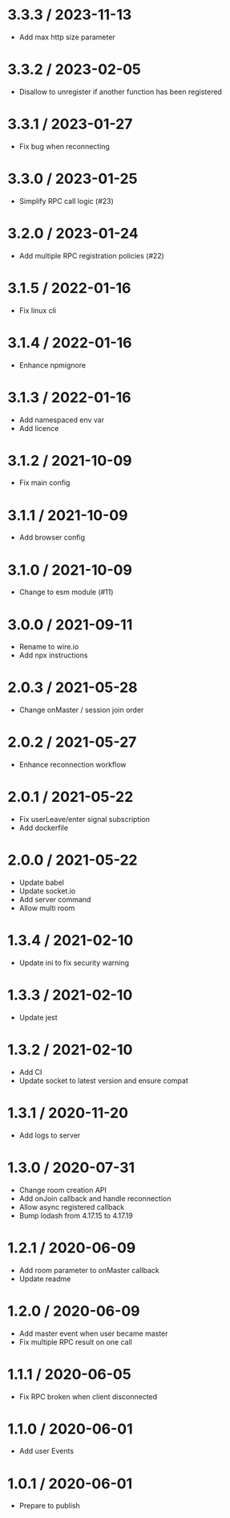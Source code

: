 
3.3.3 / 2023-11-13
==================

  * Add max http size parameter

3.3.2 / 2023-02-05
==================

  * Disallow to unregister if another function has been registered

3.3.1 / 2023-01-27
==================

  * Fix bug when reconnecting

3.3.0 / 2023-01-25
==================

  * Simplify RPC call logic (#23)

3.2.0 / 2023-01-24
==================

  * Add multiple RPC registration policies (#22)

3.1.5 / 2022-01-16
==================

  * Fix linux cli

3.1.4 / 2022-01-16
==================

  * Enhance npmignore

3.1.3 / 2022-01-16
==================

  * Add namespaced env var
  * Add licence

3.1.2 / 2021-10-09
==================

  * Fix main config

3.1.1 / 2021-10-09
==================

  * Add browser config

3.1.0 / 2021-10-09
==================

  * Change to esm module (#11)

3.0.0 / 2021-09-11
==================

  * Rename to wire.io
  * Add npx instructions

2.0.3 / 2021-05-28
==================

  * Change onMaster / session join order

2.0.2 / 2021-05-27
==================

  * Enhance reconnection workflow

2.0.1 / 2021-05-22
==================

  * Fix userLeave/enter signal subscription
  * Add dockerfile

2.0.0 / 2021-05-22
==================

  * Update babel
  * Update socket.io
  * Add server command
  * Allow multi room

1.3.4 / 2021-02-10
==================

  * Update ini to fix security warning

1.3.3 / 2021-02-10
==================

  * Update jest

1.3.2 / 2021-02-10
==================

  * Add CI
  * Update socket to latest version and ensure compat

1.3.1 / 2020-11-20
==================

  * Add logs to server

1.3.0 / 2020-07-31
==================

  * Change room creation API
  * Add onJoin callback and handle reconnection
  * Allow async registered callback
  * Bump lodash from 4.17.15 to 4.17.19

1.2.1 / 2020-06-09
==================

  * Add room parameter to onMaster callback
  * Update readme

1.2.0 / 2020-06-09
==================

  * Add master event when user became master
  * Fix multiple RPC result on one call

1.1.1 / 2020-06-05
==================

  * Fix RPC broken when client disconnected

1.1.0 / 2020-06-01
==================

  * Add user Events

1.0.1 / 2020-06-01
==================

  * Prepare to publish
